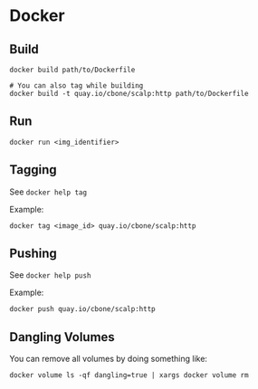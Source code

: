 Docker
======

Build
-----

```
docker build path/to/Dockerfile

# You can also tag while building
docker build -t quay.io/cbone/scalp:http path/to/Dockerfile
```

Run
---

```
docker run <img_identifier>
```

Tagging
-------

See `docker help tag`

Example:

```
docker tag <image_id> quay.io/cbone/scalp:http
```

Pushing
-------

See `docker help push`

Example:

```
docker push quay.io/cbone/scalp:http
```

Dangling Volumes
----------------

You can remove all volumes by doing something like:

```
docker volume ls -qf dangling=true | xargs docker volume rm
```
